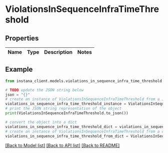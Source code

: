 # ViolationsInSequenceInfraTimeThreshold


## Properties

Name | Type | Description | Notes
------------ | ------------- | ------------- | -------------

## Example

```python
from instana_client.models.violations_in_sequence_infra_time_threshold import ViolationsInSequenceInfraTimeThreshold

# TODO update the JSON string below
json = "{}"
# create an instance of ViolationsInSequenceInfraTimeThreshold from a JSON string
violations_in_sequence_infra_time_threshold_instance = ViolationsInSequenceInfraTimeThreshold.from_json(json)
# print the JSON string representation of the object
print(ViolationsInSequenceInfraTimeThreshold.to_json())

# convert the object into a dict
violations_in_sequence_infra_time_threshold_dict = violations_in_sequence_infra_time_threshold_instance.to_dict()
# create an instance of ViolationsInSequenceInfraTimeThreshold from a dict
violations_in_sequence_infra_time_threshold_from_dict = ViolationsInSequenceInfraTimeThreshold.from_dict(violations_in_sequence_infra_time_threshold_dict)
```
[[Back to Model list]](../README.md#documentation-for-models) [[Back to API list]](../README.md#documentation-for-api-endpoints) [[Back to README]](../README.md)


